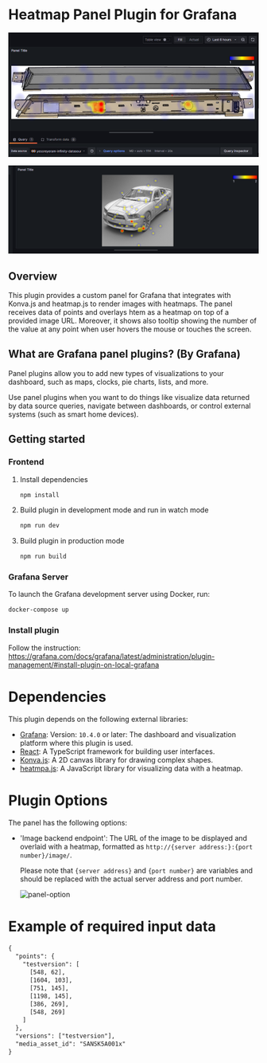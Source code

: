 # Heatmap Panel Plugin for Grafana
![SANSK5A001x](/src/img/SANSK5A001x.png)

![car-dodge](/src/img/car-dodge.png)

## Overview
This plugin provides a custom panel for Grafana that integrates with Konva.js and heatmap.js to render images with heatmaps. The panel receives data of points and overlays htem as a heatmap on top of a provided image URL. Moreover, it shows also tooltip showing the number of the value at any point when user hovers the mouse or touches the screen.

## What are Grafana panel plugins? (By Grafana)

Panel plugins allow you to add new types of visualizations to your dashboard, such as maps, clocks, pie charts, lists, and more.

Use panel plugins when you want to do things like visualize data returned by data source queries, navigate between dashboards, or control external systems (such as smart home devices).


## Getting started  

### Frontend

1. Install dependencies

   ```bash
   npm install
   ```

2. Build plugin in development mode and run in watch mode

   ```bash
   npm run dev
   ```

3. Build plugin in production mode

   ```bash
   npm run build
   ```

### Grafana Server
To launch the Grafana development server using Docker, run:

```bash
docker-compose up
```

### Install plugin
Follow the instruction: 
https://grafana.com/docs/grafana/latest/administration/plugin-management/#install-plugin-on-local-grafana

<!-- 4. Run the tests (using Jest)

   ```bash
   # Runs the tests and watches for changes, requires git init first
   npm run test

   # Exits after running all the tests
   npm run test:ci
   ```

5. Spin up a Grafana instance and run the plugin inside it (using Docker)

   ```bash
   npm run server
   ```

6. Run the E2E tests (using Cypress)

   ```bash
   # Spins up a Grafana instance first that we tests against
   npm run server

   # Starts the tests
   npm run e2e
   ```

7. Run the linter

   ```bash
   npm run lint

   # or

   npm run lint:fix
   ``` -->

# Dependencies
This plugin depends on the following external libraries:

- [Grafana](https://grafana.com/): Version: `10.4.0` or later: The dashboard and visualization platform where this plugin is used. 
- [React](https://react.dev/):
A TypeScript framework for building user interfaces.
- [Konva.js](https://konvajs.org/index.html):
A 2D canvas library for drawing complex shapes.
- [heatmpa.js](https://www.patrick-wied.at/static/heatmapjs/):
A JavaScript library for visualizing data with a heatmap.

# Plugin Options
The panel has the following options:
- 'Image backend endpoint': The URL of the image to be displayed and overlaid with a heatmap, formatted as `http://{server address:}:{port number}/image/`.
   
   Please note that `{server address}` and `{port number}` are variables and should be replaced with the actual server address and port number.
   
   ![panel-option](/src/img/panel-option.png)   


# Example of required input data
```
{
  "points": {
    "testversion": [
      [548, 62],
      [1604, 103],
      [751, 145],
      [1198, 145],
      [386, 269],
      [548, 269]
    ]
  },
  "versions": ["testversion"],
  "media_asset_id": "SANSK5A001x"
}

```


<!-- 
# Distributing your plugin

When distributing a Grafana plugin either within the community or privately the plugin must be signed so the Grafana application can verify its authenticity. This can be done with the `@grafana/sign-plugin` package.

_Note: It's not necessary to sign a plugin during development. The docker development environment that is scaffolded with `@grafana/create-plugin` caters for running the plugin without a signature._

## Initial steps

Before signing a plugin please read the Grafana [plugin publishing and signing criteria](https://grafana.com/legal/plugins/#plugin-publishing-and-signing-criteria) documentation carefully.

`@grafana/create-plugin` has added the necessary commands and workflows to make signing and distributing a plugin via the grafana plugins catalog as straightforward as possible.

Before signing a plugin for the first time please consult the Grafana [plugin signature levels](https://grafana.com/legal/plugins/#what-are-the-different-classifications-of-plugins) documentation to understand the differences between the types of signature level.

1. Create a [Grafana Cloud account](https://grafana.com/signup).
2. Make sure that the first part of the plugin ID matches the slug of your Grafana Cloud account.
   - _You can find the plugin ID in the `plugin.json` file inside your plugin directory. For example, if your account slug is `acmecorp`, you need to prefix the plugin ID with `acmecorp-`._
3. Create a Grafana Cloud API key with the `PluginPublisher` role.
4. Keep a record of this API key as it will be required for signing a plugin

## Signing a plugin

### Using Github actions release workflow

If the plugin is using the github actions supplied with `@grafana/create-plugin` signing a plugin is included out of the box. The [release workflow](./.github/workflows/release.yml) can prepare everything to make submitting your plugin to Grafana as easy as possible. Before being able to sign the plugin however a secret needs adding to the Github repository.

1. Please navigate to "settings > secrets > actions" within your repo to create secrets.
2. Click "New repository secret"
3. Name the secret "GRAFANA_API_KEY"
4. Paste your Grafana Cloud API key in the Secret field
5. Click "Add secret"

#### Push a version tag

To trigger the workflow we need to push a version tag to github. This can be achieved with the following steps:

1. Run `npm version <major|minor|patch>`
2. Run `git push origin main --follow-tags`

## Learn more

Below you can find source code for existing app plugins and other related documentation.

- [Basic panel plugin example](https://github.com/grafana/grafana-plugin-examples/tree/master/examples/panel-basic#readme)
- [`plugin.json` documentation](https://grafana.com/developers/plugin-tools/reference/plugin-json)
- [How to sign a plugin?](https://grafana.com/developers/plugin-tools/publish-a-plugin/sign-a-plugin) -->
